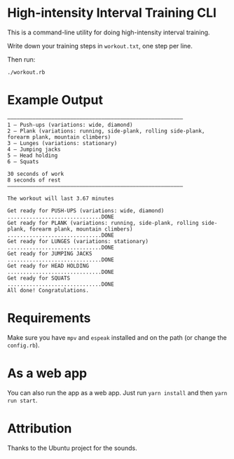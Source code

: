 # High-intensity Interval Training CLI

This is a command-line utility for doing high-intensity interval training.

Write down your training steps in `workout.txt`, one step per line.

Then run:

    ./workout.rb


# Example Output

```
————————————————————————————————————————————————————————
1 – Push-ups (variations: wide, diamond)
2 – Plank (variations: running, side-plank, rolling side-plank, forearm plank, mountain climbers)
3 – Lunges (variations: stationary)
4 – Jumping jacks
5 – Head holding
6 – Squats

30 seconds of work
8 seconds of rest
————————————————————————————————————————————————————————

The workout will last 3.67 minutes

Get ready for PUSH-UPS (variations: wide, diamond)
..............................DONE
Get ready for PLANK (variations: running, side-plank, rolling side-plank, forearm plank, mountain climbers)
..............................DONE
Get ready for LUNGES (variations: stationary)
..............................DONE
Get ready for JUMPING JACKS 
..............................DONE
Get ready for HEAD HOLDING 
..............................DONE
Get ready for SQUATS 
..............................DONE
All done! Congratulations.
```

# Requirements

Make sure you have `mpv` and `espeak` installed and on the path (or change the `config.rb`).


# As a web app

You can also run the app as a web app. Just run `yarn install` and then `yarn run start`.


# Attribution

Thanks to the Ubuntu project for the sounds.
